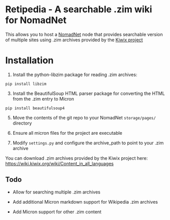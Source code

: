 # Retipedia - A searchable .zim wiki for NomadNet

This allows you to host a [NomadNet](https://github.com/markqvist/NomadNet) node that provides searchable version of multiple sites using .zim archives provided by the [Kiwix project](https://wiki.kiwix.org/wiki/Content_in_all_languages)

# Installation
1. Install the python-libzim package for reading .zim archives:

 `pip install libzim`
    

3. Install the BeautifulSoup HTML parser package for converting the HTML from the .zim entry to Micron

 `pip install beautifulsoup4`

5. Move the contents of the git repo to your NomadNet `storage/pages/` directory

6. Ensure all micron files for the project are executable 

7. Modify `settings.py` and configure the archive_path to point to your .zim archive

You can download .zim archives provided by the Kiwix project here:
https://wiki.kiwix.org/wiki/Content_in_all_languages





## Todo

- Allow for searching multiple .zim archives

- Add additional Micron markdown support for Wikipedia .zim archives

- Add Micron support for other .zim content

